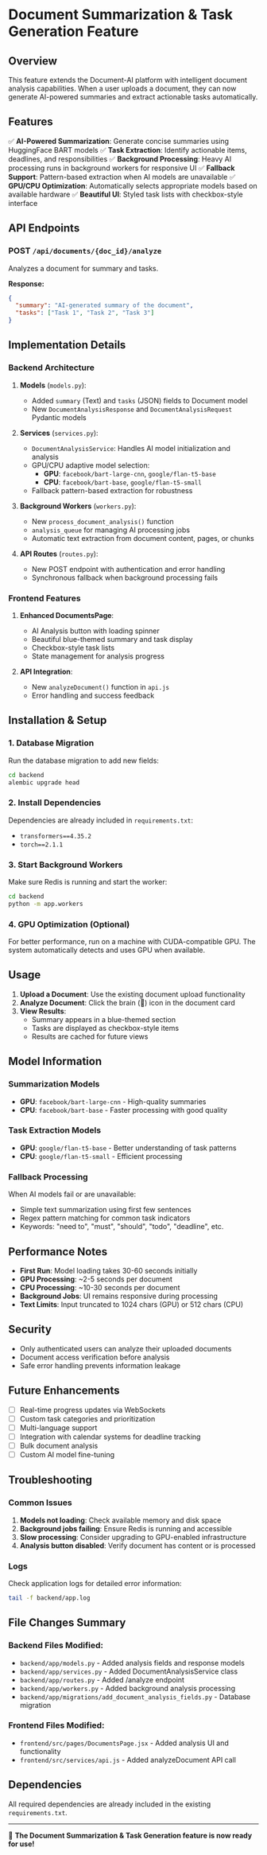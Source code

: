 # Document Summarization & Task Generation Feature

## Overview

This feature extends the Document-AI platform with intelligent document analysis capabilities. When a user uploads a document, they can now generate AI-powered summaries and extract actionable tasks automatically.

## Features

✅ **AI-Powered Summarization**: Generate concise summaries using HuggingFace BART models
✅ **Task Extraction**: Identify actionable items, deadlines, and responsibilities
✅ **Background Processing**: Heavy AI processing runs in background workers for responsive UI
✅ **Fallback Support**: Pattern-based extraction when AI models are unavailable
✅ **GPU/CPU Optimization**: Automatically selects appropriate models based on available hardware
✅ **Beautiful UI**: Styled task lists with checkbox-style interface

## API Endpoints

### POST `/api/documents/{doc_id}/analyze`

Analyzes a document for summary and tasks.

**Response:**
```json
{
  "summary": "AI-generated summary of the document",
  "tasks": ["Task 1", "Task 2", "Task 3"]
}
```

## Implementation Details

### Backend Architecture

1. **Models** (`models.py`):
   - Added `summary` (Text) and `tasks` (JSON) fields to Document model
   - New `DocumentAnalysisResponse` and `DocumentAnalysisRequest` Pydantic models

2. **Services** (`services.py`):
   - `DocumentAnalysisService`: Handles AI model initialization and analysis
   - GPU/CPU adaptive model selection:
     - **GPU**: `facebook/bart-large-cnn`, `google/flan-t5-base`
     - **CPU**: `facebook/bart-base`, `google/flan-t5-small`
   - Fallback pattern-based extraction for robustness

3. **Background Workers** (`workers.py`):
   - New `process_document_analysis()` function
   - `analysis_queue` for managing AI processing jobs
   - Automatic text extraction from document content, pages, or chunks

4. **API Routes** (`routes.py`):
   - New POST endpoint with authentication and error handling
   - Synchronous fallback when background processing fails

### Frontend Features

1. **Enhanced DocumentsPage**:
   - AI Analysis button with loading spinner
   - Beautiful blue-themed summary and task display
   - Checkbox-style task lists
   - State management for analysis progress

2. **API Integration**:
   - New `analyzeDocument()` function in `api.js`
   - Error handling and success feedback

## Installation & Setup

### 1. Database Migration

Run the database migration to add new fields:

```bash
cd backend
alembic upgrade head
```

### 2. Install Dependencies

Dependencies are already included in `requirements.txt`:
- `transformers==4.35.2`
- `torch==2.1.1`

### 3. Start Background Workers

Make sure Redis is running and start the worker:

```bash
cd backend
python -m app.workers
```

### 4. GPU Optimization (Optional)

For better performance, run on a machine with CUDA-compatible GPU. The system automatically detects and uses GPU when available.

## Usage

1. **Upload a Document**: Use the existing document upload functionality
2. **Analyze Document**: Click the brain (🧠) icon in the document card
3. **View Results**: 
   - Summary appears in a blue-themed section
   - Tasks are displayed as checkbox-style items
   - Results are cached for future views

## Model Information

### Summarization Models
- **GPU**: `facebook/bart-large-cnn` - High-quality summaries
- **CPU**: `facebook/bart-base` - Faster processing with good quality

### Task Extraction Models  
- **GPU**: `google/flan-t5-base` - Better understanding of task patterns
- **CPU**: `google/flan-t5-small` - Efficient processing

### Fallback Processing
When AI models fail or are unavailable:
- Simple text summarization using first few sentences
- Regex pattern matching for common task indicators
- Keywords: "need to", "must", "should", "todo", "deadline", etc.

## Performance Notes

- **First Run**: Model loading takes 30-60 seconds initially
- **GPU Processing**: ~2-5 seconds per document
- **CPU Processing**: ~10-30 seconds per document
- **Background Jobs**: UI remains responsive during processing
- **Text Limits**: Input truncated to 1024 chars (GPU) or 512 chars (CPU)

## Security

- Only authenticated users can analyze their uploaded documents
- Document access verification before analysis
- Safe error handling prevents information leakage

## Future Enhancements

- [ ] Real-time progress updates via WebSockets
- [ ] Custom task categories and prioritization
- [ ] Multi-language support
- [ ] Integration with calendar systems for deadline tracking
- [ ] Bulk document analysis
- [ ] Custom AI model fine-tuning

## Troubleshooting

### Common Issues

1. **Models not loading**: Check available memory and disk space
2. **Background jobs failing**: Ensure Redis is running and accessible
3. **Slow processing**: Consider upgrading to GPU-enabled infrastructure
4. **Analysis button disabled**: Verify document has content or is processed

### Logs

Check application logs for detailed error information:
```bash
tail -f backend/app.log
```

## File Changes Summary

### Backend Files Modified:
- `backend/app/models.py` - Added analysis fields and response models
- `backend/app/services.py` - Added DocumentAnalysisService class
- `backend/app/routes.py` - Added /analyze endpoint
- `backend/app/workers.py` - Added background analysis processing
- `backend/app/migrations/add_document_analysis_fields.py` - Database migration

### Frontend Files Modified:
- `frontend/src/pages/DocumentsPage.jsx` - Added analysis UI and functionality
- `frontend/src/services/api.js` - Added analyzeDocument API call

## Dependencies
All required dependencies are already included in the existing `requirements.txt`.

---

🚀 **The Document Summarization & Task Generation feature is now ready for use!**